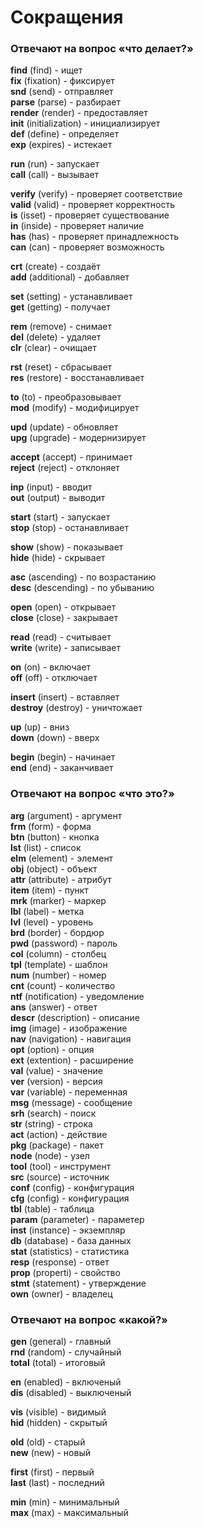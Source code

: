 # Сокращения
### Отвечают на вопрос «что делает?»

**find** (find) \- ищет    
**fix** (fixation) \- фиксирует    
**snd** (send) \- отправляет     
**parse** (parse) \- разбирает  
**render** (render) \- предоставляет  
**init** (initialization) \- инициализирует  
**def** (define) \- определяет   
**exp** (expires) \- истекает  

**run** (run) \- запускает  
**call** (call) \- вызывает  

**verify** (verify) \- проверяет соответствие  
**valid** (valid) \- проверяет корректность  
**is** (isset) \- проверяет существование  
**in** (inside) \- проверяет наличие  
**has** (has) \- проверяет принадлежность  
**can** (can) \- проверяет возможность  

**crt** (create) \- создаёт  
**add** (additional) \- добавляет  

**set** (setting) \- устанавливает  
**get** (getting) \- получает  

**rem** (remove) \- снимает  
**del** (delete) \- удаляет  
**clr** (clear) \- очищает  

**rst** (reset) \- сбрасывает  
**res** (restore) \- восстанавливает  

**to** (to) \- преобразовывает  
**mod** (modify) \- модифицирует  

**upd** (update) \- обновляет  
**upg** (upgrade) \- модернизирует  

**accept** (accept) \- принимает  
**reject** (reject) \- отклоняет  

**inp** (input) \- вводит  
**out** (output) \- выводит  

**start** (start) \- запускает  
**stop** (stop) \- останавливает  

**show** (show) \- показывает  
**hide** (hide) \- скрывает  

**asc** (ascending) \- по возрастанию  
**desc** (descending) \- по убыванию  

**open** (open) \- открывает  
**close** (close) \- закрывает  

**read** (read) \- считывает  
**write** (write) \- записывает  

**on** (on) \- включает  
**off** (off) \- отключает  

**insert** (insert) \- вставляет  
**destroy** (destroy) \- уничтожает  

**up** (up) \- вниз  
**down** (down) \- вверх  

**begin** (begin) \- начинает  
**end** (end) \- заканчивает  

### Отвечают на вопрос «что это?»  

**arg** (argument) \- аргумент  
**frm** (form) \- форма  
**btn** (button) \- кнопка  
**lst** (list) \- список  
**elm** (element) \- элемент  
**obj** (object) \- объект  
**attr** (attribute) \- атрибут  
**item** (item) \- пункт  
**mrk** (marker) \- маркер  
**lbl** (label) \- метка  
**lvl** (level) \- уровень  
**brd** (border) \- бордюр  
**pwd** (password) \- пароль  
**col** (column) \- столбец  
**tpl** (template) \- шаблон  
**num** (number) \- номер  
**cnt** (count) \- количество  
**ntf** (notification) \- уведомление  
**ans** (answer) \- ответ  
**descr** (description) \- описание  
**img** (image) \- изображение  
**nav** (navigation) \- навигация  
**opt** (option) \- опция  
**ext** (extention) \- расширение  
**val** (value) \- значение  
**ver** (version) \- версия  
**var** (variable) \- переменная  
**msg** (message) \- сообщение  
**srh** (search) \- поиск  
**str** (string) \- строка  
**act** (action) \- действие  
**pkg** (package) \- пакет  
**node** (node) \- узел  
**tool** (tool) \- инструмент  
**src** (source) \- источник  
**conf** (config) \- конфигурация  
**cfg** (config) \- конфигурация  
**tbl** (table) \- таблица  
**param** (parameter) \- параметер  
**inst** (instance) \- экземпляр  
**db** (database) \- база данных  
**stat** (statistics) \- статистика  
**resp** (response) \- ответ  
**prop** (properti) \- свойство  
**stmt** (statement) \- утверждение  
**own** (owner) \- владелец  

### Отвечают на вопрос «какой?»  

**gen** (general) \- главный  
**rnd** (random) \- случайный  
**total** (total) \- итоговый  

**en** (enabled) \- включеный  
**dis** (disabled) \- выключеный  

**vis** (visible) \- видимый  
**hid** (hidden) \- скрытый  

**old** (old) \- старый  
**new** (new) \- новый  

**first** (first) \- первый  
**last** (last) \- последний  

**min** (min) \- минимальный  
**max** (max) \- максимальный   
